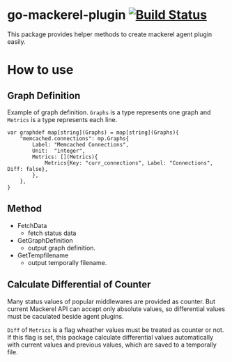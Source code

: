go-mackerel-plugin [![Build Status](https://travis-ci.org/mackerelio/go-mackerel-plugin.svg?branch=master)](https://travis-ci.org/mackerelio/go-mackerel-plugin)
==================

This package provides helper methods to create mackerel agent plugin easily.


How to use
==========

## Graph Definition

Example of graph definition.
`Graphs` is a type represents one graph and `Metrics` is a type represents each line.

```golang
var graphdef map[string](Graphs) = map[string](Graphs){
	"memcached.connections": mp.Graphs{
		Label: "Memcached Connections",
		Unit:  "integer",
		Metrics: [](Metrics){
			Metrics{Key: "curr_connections", Label: "Connections", Diff: false},
		},
	},
}
```

## Method
- FetchData
  - fetch status data
- GetGraphDefinition
  - output graph definition.
- GetTempfilename
  - output temporally filename.

## Calculate Differential of Counter

Many status values of popular middlewares are provided as counter.
But current Mackerel API can accept only absolute values, so differential values must be caculated beside agent plugins.

`Diff` of `Metrics` is a flag wheather values must be treated as counter or not.
If this flag is set, this package calculate differential values automatically with current values and previous values, which are saved to a temporally file.

